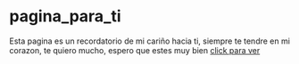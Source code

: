 # pagina_para_ti
Esta pagina es un recordatorio de mi cariño hacia ti, siempre te tendre en mi corazon, te quiero mucho, espero que estes muy bien
[click para ver](https://juanmarin2408.github.io/pagina_para_ti/)
